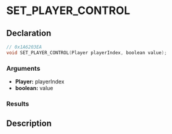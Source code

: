 # SET_PLAYER_CONTROL

## Declaration
```cpp
// 0x1A6203EA
void SET_PLAYER_CONTROL(Player playerIndex, boolean value);
```

### Arguments
- **Player:** playerIndex
- **boolean:** value

### Results

## Description
